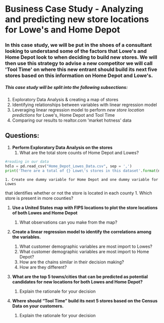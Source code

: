 # Business Case Study - Analyzing and predicting new store locations for Lowe's and Home Depot

### In this case study, we will be put in the shoes of a consultant looking to understand some of the factors that Lowe's and Home Depot look to when deciding to build new stores. We will then use this strategy to advise a new competitor we will call 'Tool Time' on where this new entrant should build its next five stores based on this information on Home Depot and Lowe's.

##### This case study will be split into the following subsections:

1. Exploratory Data Analysis & creating a map of stores
1. Identifying relationships between variables with linear regression model 
1. Leveraging linear regression model to perform _new store location predictions_ for Lowe's, Home Depot and Tool Time 
1. Comparing our results to realtor.com 'market hotness' data 


## Questions:
1. **Perform Exploratory Data Analysis on the stores**
	1. What are the total store counts of Home Depot and Lowes?
```python
#reading in our data 
hdlo = pd.read_csv("Home_Depot_Lowes_Data.csv", sep = ',')
print('There are a total of {} Lowe\'s stores in this dataset'.format(np.sum(hdlo.Lcount)))
```
	1. Create one dummy variable for Home Depot and one dummy variable for Lowes
that identifies whether or not the store is located in each county
	1. Which store is present in more counties?

1. **Use a United States map with FIPS locations to plot the store locations of both Lowes
and Home Depot**
	1. What observations can you make from the map?

1. **Create a linear regression model to identify the correlations among the variables.**
	1. What customer demographic variables are most import to Lowes?
	1. What customer demographic variables are most import to Home Depot?
	1. How are the chains similar in their decision making?
	1. How are they different?

1. **What are the top 5 towns/cities that can be predicted as potential candidates for new
locations for both Lowes and Home Depot?**
	1. Explain the rationale for your decision

1. **Where should “Tool Time” build its next 5 stores based on the Census Data on your
customers.**
	1. Explain the rationale for your decision

